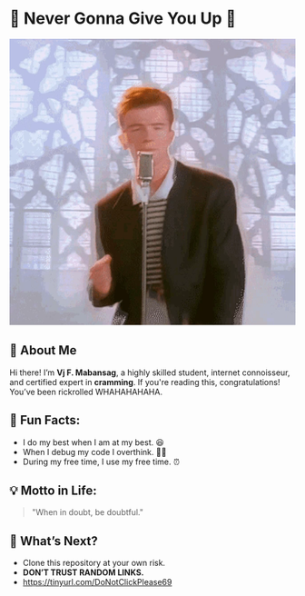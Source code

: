 # 🎵 Never Gonna Give You Up 🎵  

![Mabansag Rickroll](Mabansag.webp)  

## 🕺 About Me  
Hi there! I’m **Vj F. Mabansag**, a highly skilled student, internet connoisseur, and certified expert in **cramming**. If you're reading this, congratulations! You’ve been rickrolled WHAHAHAHAHA.  

## 🚀 Fun Facts:  
- I do my best when I am at my best. 😆  
- When I debug my code I overthink. 🤔💨  
- During my free time, I use my free time. ⏰ 

## 💡 Motto in Life:  
> "When in doubt, be doubtful."  

## 🎸 What’s Next?  
- Clone this repository at your own risk.   
- **DON’T TRUST RANDOM LINKS.**  
- https://tinyurl.com/DoNotClickPlease69

